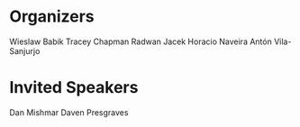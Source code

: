 # Organizers
Wieslaw Babik
Tracey Chapman
Radwan Jacek
Horacio Naveira
Antón Vila-Sanjurjo


# Invited Speakers
Dan Mishmar
Daven Presgraves
